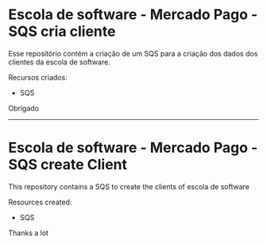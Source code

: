 # Escola de software - Mercado Pago - SQS cria cliente

Esse repositório contém a criação de um SQS para a criação dos dados dos clientes da escola de software.

Recursos criados:
- SQS

Obrigado
<hr/>

# Escola de software - Mercado Pago - SQS create Client

This repository contains a SQS to create the clients of escola de software

Resources created:
- SQS

Thanks a lot
